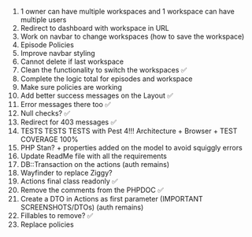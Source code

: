 1. 1 owner can have multiple workspaces and 1 workspace can have multiple users
2. Redirect to dashboard with workspace in URL
3. Work on navbar to change workspaces (how to save the workspace)
4. Episode Policies
5. Improve navbar styling
6. Cannot delete if last workspace
7. Clean the functionality to switch the workspaces ✅
8. Complete the logic total for episodes and workspace 
9. Make sure policies are working
10. Add better success messages on the Layout ✅
11. Error messages there too ✅
12. Null checks? ✅
13. Redirect for 403 messages ✅
14. TESTS TESTS TESTS with Pest 4!!! Architecture + Browser + TEST COVERAGE 100%
15. PHP Stan? + properties added on the model to avoid squiggly errors
16. Update ReadMe file with all the requirements
17. DB::Transaction on the actions (auth remains)
18. Wayfinder to replace Ziggy?
19. Actions final class readonly ✅
20. Remove the comments from the PHPDOC ✅
21. Create a DTO in Actions as first parameter (IMPORTANT SCREENSHOTS/DTOs) (auth remains)
22. Fillables to remove? ✅
23. Replace policies
